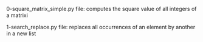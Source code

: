 0-square_matrix_simple.py file: computes the square value of all integers of a matrixi

1-search_replace.py file: replaces all occurrences of an element by another in a new list
